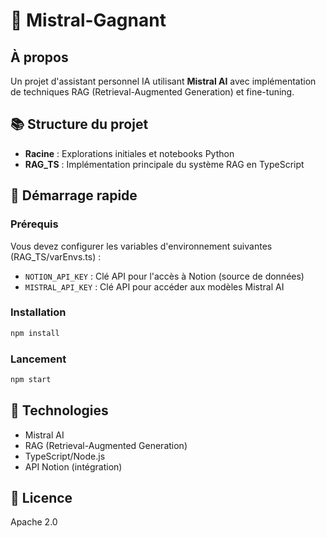 # 🧠 Mistral-Gagnant

## À propos
Un projet d'assistant personnel IA utilisant **Mistral AI** avec implémentation de techniques RAG (Retrieval-Augmented Generation) et fine-tuning.

## 📚 Structure du projet
- **Racine** : Explorations initiales et notebooks Python
- **RAG_TS** : Implémentation principale du système RAG en TypeScript

## 🚀 Démarrage rapide

### Prérequis
Vous devez configurer les variables d'environnement suivantes (RAG_TS/varEnvs.ts) :
- `NOTION_API_KEY` : Clé API pour l'accès à Notion (source de données)
- `MISTRAL_API_KEY` : Clé API pour accéder aux modèles Mistral AI

### Installation
```bash
npm install
```

### Lancement
```bash
npm start
```

## 🔧 Technologies
- Mistral AI
- RAG (Retrieval-Augmented Generation)
- TypeScript/Node.js
- API Notion (intégration)

## 📝 Licence
Apache 2.0